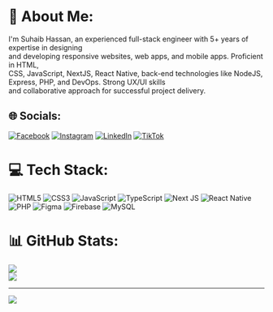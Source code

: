 # 💫 About Me:
I'm Suhaib Hassan, an experienced full-stack engineer with 5+ years of expertise in designing<br>and developing responsive websites, web apps, and mobile apps. Proficient in HTML,<br>CSS, JavaScript, NextJS, React Native, back-end technologies like NodeJS, Express, PHP, and DevOps. Strong UX/UI skills<br>and collaborative approach for successful project delivery.


## 🌐 Socials:
[![Facebook](https://img.shields.io/badge/Facebook-%231877F2.svg?logo=Facebook&logoColor=white)](https://facebook.com/suhaybkaofficial) [![Instagram](https://img.shields.io/badge/Instagram-%23E4405F.svg?logo=Instagram&logoColor=white)](https://instagram.com/suhaybkaofficial) [![LinkedIn](https://img.shields.io/badge/LinkedIn-%230077B5.svg?logo=linkedin&logoColor=white)](https://linkedin.com/in/suhaybkaofficial) [![TikTok](https://img.shields.io/badge/TikTok-%23000000.svg?logo=TikTok&logoColor=white)](https://tiktok.com/@suhaybka.coding) 

# 💻 Tech Stack:
![HTML5](https://img.shields.io/badge/html5-%23E34F26.svg?style=for-the-badge&logo=html5&logoColor=white) ![CSS3](https://img.shields.io/badge/css3-%231572B6.svg?style=for-the-badge&logo=css3&logoColor=white) ![JavaScript](https://img.shields.io/badge/javascript-%23323330.svg?style=for-the-badge&logo=javascript&logoColor=%23F7DF1E) ![TypeScript](https://img.shields.io/badge/typescript-%23007ACC.svg?style=for-the-badge&logo=typescript&logoColor=white) ![Next JS](https://img.shields.io/badge/Next-black?style=for-the-badge&logo=next.js&logoColor=white)  ![React Native](https://img.shields.io/badge/react_native-%2320232a.svg?style=for-the-badge&logo=react&logoColor=%2361DAFB) ![PHP](https://img.shields.io/badge/php-%23777BB4.svg?style=for-the-badge&logo=php&logoColor=white)  	![Figma](https://img.shields.io/badge/figma-%23F24E1E.svg?style=for-the-badge&logo=figma&logoColor=white) ![Firebase](https://img.shields.io/badge/firebase-%23039BE5.svg?style=for-the-badge&logo=firebase) ![MySQL](https://img.shields.io/badge/mysql-%2300f.svg?style=for-the-badge&logo=mysql&logoColor=white)
# 📊 GitHub Stats:
![](https://github-readme-streak-stats.herokuapp.com/?user=suhaybkaofficial&theme=dark&hide_border=false)<br/>
![](https://github-readme-stats.vercel.app/api/top-langs/?username=suhaybkaofficial&theme=dark&hide_border=false&include_all_commits=true&count_private=true&layout=compact)

---
[![](https://visitcount.itsvg.in/api?id=suhaybkaofficial&icon=0&color=0)](https://visitcount.itsvg.in)

<!-- Proudly created with GPRM ( https://gprm.itsvg.in ) -->
